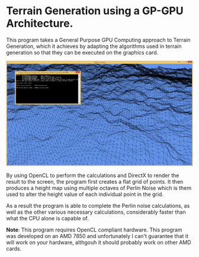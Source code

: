 # Terrain Generation using a GP-GPU Architecture.

This program takes a General Purpose GPU Computing approach to Terrain Generation, which it achieves by adapting the algorithms used in terrain generation so that they can be executed on the graphics card.

![](https://github.com/AlmightyFuzz/Terrain-Gen-GPGPU/blob/master/GPGPUTerrainOutput.png)

By using OpenCL to perform the calculations and DirectX to render the result to the screen, the program first creates a flat grid of points. It then produces a height map using multiple octaves of Perlin Noise which is them used to alter the height value of each individual point in the grid.

As a result the program is able to complete the Perlin noise calculations, as well as the other various  necessary calculations, considerably faster than what the CPU alone is capable of.

**Note**: This program requires OpenCL compliant hardware. This program was developed on an AMD 7850 and unfortunately I can't guarantee that it will work on your hardware, althgouh it should probably work on other AMD cards.